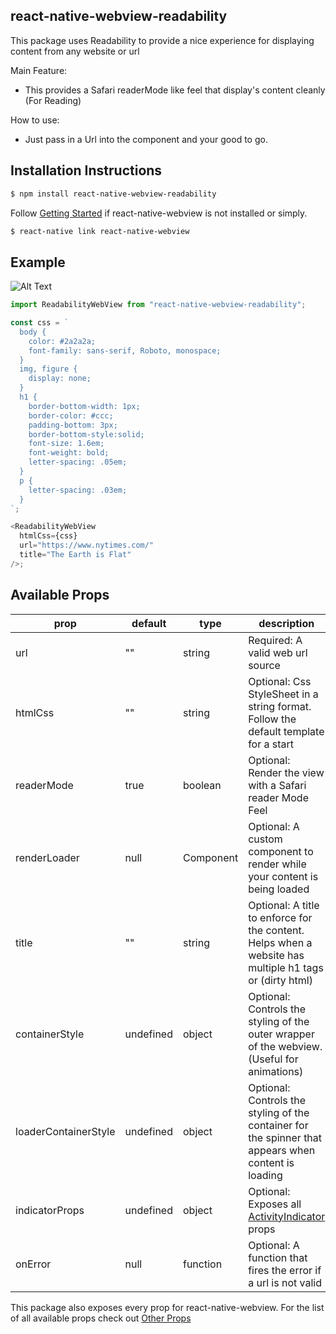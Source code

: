 ## react-native-webview-readability

This package uses Readability to provide a nice experience for displaying content from any website or url

Main Feature:

- This provides a Safari readerMode like feel that display's content cleanly (For Reading)

How to use:

- Just pass in a Url into the component and your good to go.

## Installation Instructions

```bash
$ npm install react-native-webview-readability
```

Follow [Getting Started](https://github.com/react-native-community/react-native-webview/blob/master/docs/Getting-Started.md) if react-native-webview is not installed or simply.

```bash
$ react-native link react-native-webview
```

## Example

![Alt Text](https://i.imgur.com/WeROrao.gif)

```typescript
import ReadabilityWebView from "react-native-webview-readability";

const css = `
  body {
    color: #2a2a2a;
    font-family: sans-serif, Roboto, monospace;
  }
  img, figure {
    display: none;
  }
  h1 {
    border-bottom-width: 1px;
    border-color: #ccc;
    padding-bottom: 3px;
    border-bottom-style:solid;
    font-size: 1.6em;
    font-weight: bold;
    letter-spacing: .05em;
  }
  p {
    letter-spacing: .03em;
  }
`;

<ReadabilityWebView
  htmlCss={css}
  url="https://www.nytimes.com/"
  title="The Earth is Flat"
/>;
```

## Available Props

| prop                 | default   | type      | description                                                                                                     |
| -------------------- | --------- | --------- | --------------------------------------------------------------------------------------------------------------- |
| url                  | ""        | string    | Required: A valid web url source                                                                                |
| htmlCss              | ""        | string    | Optional: Css StyleSheet in a string format. Follow the default template for a start                            |
| readerMode           | true      | boolean   | Optional: Render the view with a Safari reader Mode Feel                                                        |
| renderLoader         | null      | Component | Optional: A custom component to render while your content is being loaded                                       |
| title                | ""        | string    | Optional: A title to enforce for the content. Helps when a website has multiple h1 tags or (dirty html)         |
| containerStyle       | undefined | object    | Optional: Controls the styling of the outer wrapper of the webview. (Useful for animations)                     |
| loaderContainerStyle | undefined | object    | Optional: Controls the styling of the container for the spinner that appears when content is loading            |
| indicatorProps       | undefined | object    | Optional: Exposes all [ActivityIndicator](https://facebook.github.io/react-native/docs/activityindicator) props |
| onError              | null      | function  | Optional: A function that fires the error if a url is not valid                                                 |

This package also exposes every prop for react-native-webview. For the list of all available props check out [Other Props](https://github.com/react-native-community/react-native-webview/blob/master/docs/Reference.md#style)
